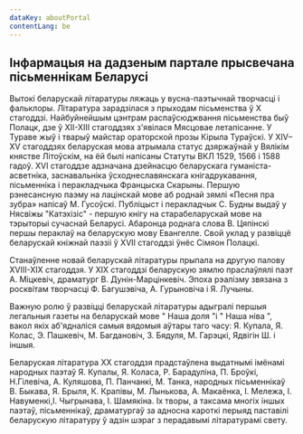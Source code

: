 ```yaml
---
dataKey: aboutPortal
contentLang: be
---
```


## Інфармацыя на дадзеным партале прысвечана пісьменнікам Беларусі

Вытокі беларускай літаратуры ляжаць у вусна-паэтычнай творчасці і фальклоры. Літаратура зарадзілася з прыходам пісьменства ў Х стагоддзі. Найбуйнейшым цэнтрам распаўсюджвання пісьменства быў Полацк, дзе ў XII-XIII стагоддзях з'явілася Мясцовае летапісанне. У Тураве жыў і тварыў майстар ораторской прозы Кірыла Тураўскі. У XIV–XV стагоддзях беларуская мова атрымала статус дзяржаўнай у Вялікім княстве Літоўскім, на ёй былі напісаны Статуты ВКЛ 1529, 1566 і 1588 гадоў. XVI стагоддзе адзначана дзейнасцю беларускага гуманіста-асветніка, заснавальніка ўсходнеславянскага кнігадрукавання, пісьменніка і перакладчыка Францыска Скарыны. Першую рэнесансную паэму на лацінскай мове аб роднай зямлі «Песня пра зубра» напісаў М. Гусоўскі. Публіцыст і перакладчык С. Будны выдаў у Нясвіжы "Катэхізіс" - першую кнігу на старабеларускай мове на тэрыторыі сучаснай Беларусі. Абаронца роднага слова В. Цяпінскі першы пераклаў на беларускую мову Евангелле. Свой уклад у развіццё беларускай кніжнай паэзіі ў XVII стагоддзі ўнёс Сімяон Полацкі.

Станаўленне новай беларускай літаратуры прыпала на другую палову XVIII-XIX стагоддзя. У XIX стагоддзі беларускую зямлю праслаўлялі паэт А. Міцкевіч, драматург В. Дунін-Марцінкевіч. Эпоха рэалізму звязана з росквітам творчасці Ф. Багушэвіча, А. Гурыновіча і Я. Лучыны.

Важную ролю ў развіцці беларускай літаратуры адыгралі першыя легальныя газеты на беларускай мове " Наша доля "і " Наша ніва ", вакол якіх аб'ядналіся самыя вядомыя аўтары таго часу: Я. Купала, Я. Колас, Э. Пашкевіч, М. Багдановіч, З. Бядуля, М. Гарэцкі, Ядвігін Ш. і іншыя.

Беларуская літаратура ХХ стагоддзя прадстаўлена выдатнымі імёнамі народных паэтаў Я. Купалы, Я. Коласа, Р. Барадуліна, П. Броўкі, Н.Гілевіча, А. Куляшова, П. Панчанкі, М. Танка, народных пісьменнікаў В. Быкава, Я. Брыля, К. Крапівы, М. Лынькова, А. Макаёнка, І. Мележа, І. Навуменкі,І. Чыгрынава, І. Шамякіна. Іх творы, а таксама многіх іншых паэтаў, пісьменнікаў, драматургаў за адносна кароткі перыяд паставілі беларускую літаратуру ў адзін шэраг з перадавымі літаратурамі свету.
